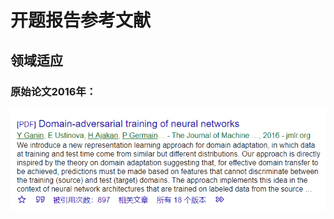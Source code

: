 # 开题报告参考文献
## 领域适应
### 原始论文2016年：
![](https://raw.githubusercontent.com/LiangsLi/tuchuang/master/picgo/20190624213917.png)
